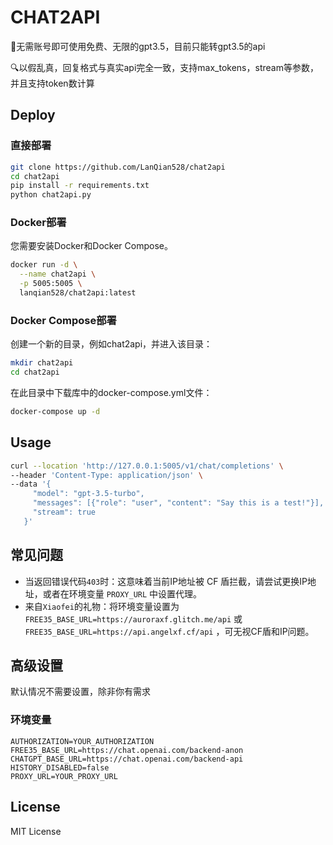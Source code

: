 # CHAT2API

🌟无需账号即可使用免费、无限的gpt3.5，目前只能转gpt3.5的api

🔍以假乱真，回复格式与真实api完全一致，支持max_tokens，stream等参数，并且支持token数计算

## Deploy

### 直接部署

```bash
git clone https://github.com/LanQian528/chat2api
cd chat2api
pip install -r requirements.txt
python chat2api.py
```

### Docker部署

您需要安装Docker和Docker Compose。

```bash
docker run -d \
  --name chat2api \
  -p 5005:5005 \
  lanqian528/chat2api:latest
```

### Docker Compose部署

创建一个新的目录，例如chat2api，并进入该目录：

```bash
mkdir chat2api
cd chat2api
```

在此目录中下载库中的docker-compose.yml文件：

```bash
docker-compose up -d
```

## Usage

```bash
curl --location 'http://127.0.0.1:5005/v1/chat/completions' \
--header 'Content-Type: application/json' \
--data '{
     "model": "gpt-3.5-turbo",
     "messages": [{"role": "user", "content": "Say this is a test!"}],
     "stream": true
   }'
```

## 常见问题

- 当返回错误代码`403`时：这意味着当前IP地址被 CF 盾拦截，请尝试更换IP地址，或者在环境变量 `PROXY_URL` 中设置代理。
- 来自`Xiaofei`的礼物：将环境变量设置为 `FREE35_BASE_URL=https://auroraxf.glitch.me/api` 或 `FREE35_BASE_URL=https://api.angelxf.cf/api` ，可无视CF盾和IP问题。

## 高级设置

默认情况不需要设置，除非你有需求

### 环境变量

```
AUTHORIZATION=YOUR_AUTHORIZATION
FREE35_BASE_URL=https://chat.openai.com/backend-anon
CHATGPT_BASE_URL=https://chat.openai.com/backend-api
HISTORY_DISABLED=false
PROXY_URL=YOUR_PROXY_URL
```

[//]: # (## 鸣谢)

[//]: # ()

[//]: # (感谢各位大佬的pr支持，感谢。)

## License

MIT License
